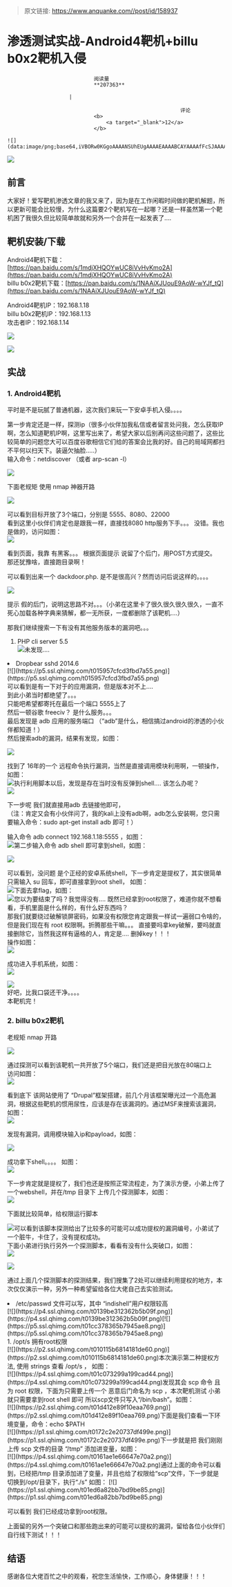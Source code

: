 > 原文链接: https://www.anquanke.com//post/id/158937 


# 渗透测试实战-Android4靶机+billu b0x2靶机入侵


                                阅读量   
                                **207363**
                            
                        |
                        
                                                            评论
                                <b>
                                    <a target="_blank">12</a>
                                </b>
                                                                                                                                    ![](data:image/png;base64,iVBORw0KGgoAAAANSUhEUgAAAAEAAAABCAYAAAAfFcSJAAAAAXNSR0IArs4c6QAAAARnQU1BAACxjwv8YQUAAAAJcEhZcwAADsQAAA7EAZUrDhsAAAANSURBVBhXYzh8+PB/AAffA0nNPuCLAAAAAElFTkSuQmCC)
                                                                                            



[![](https://p4.ssl.qhimg.com/t01e6dbad7275a7c51c.jpg)](https://p4.ssl.qhimg.com/t01e6dbad7275a7c51c.jpg)



## 前言

大家好！爱写靶机渗透文章的我又来了，因为是在工作闲暇时间做的靶机解题，所以更新可能会比较慢，为什么这篇要2个靶机写在一起哪？还是一样虽然第一个靶机困了我很久但比较简单故就和另外一个合并在一起发表了….



## 靶机安装/下载

Android4靶机下载：[https://pan.baidu.com/s/1mdjXHQOYwUC8iVvHvKmo2A](https://pan.baidu.com/s/1mdjXHQOYwUC8iVvHvKmo2A)<br>
billu b0x2靶机下载：[https://pan.baidu.com/s/1NAAiXJUouE9AoW-wYJf_tQ](https://pan.baidu.com/s/1NAAiXJUouE9AoW-wYJf_tQ)

Android4靶机IP：192.168.1.18<br>
billu b0x2靶机IP：192.168.1.13<br>
攻击者IP：192.168.1.14

[![](https://p0.ssl.qhimg.com/t013b29b3d1d031dee0.png)](https://p0.ssl.qhimg.com/t013b29b3d1d031dee0.png)

[![](https://p2.ssl.qhimg.com/t0126982fc13f696234.png)](https://p2.ssl.qhimg.com/t0126982fc13f696234.png)



## 实战

### <a class="reference-link" name="1.%20Android4%E9%9D%B6%E6%9C%BA"></a>1. Android4靶机

平时是不是玩腻了普通机器，这次我们来玩一下安卓手机入侵。。。。

第一步肯定还是一样，探测ip（很多小伙伴加我私信或者留言处问我，怎么获取IP啊，怎么知道靶机IP啊，这里写出来了，希望大家以后别再问这些问题了，这些比较简单的问题您大可以百度谷歌相信它们给的答案会比我的好。自己的局域网都扫不平何以扫天下。装逼欠抽脸…..）<br>
输入命令：netdiscover （或者 arp-scan -l）

[![](https://p3.ssl.qhimg.com/t01e185b93947eb57e2.png)](https://p3.ssl.qhimg.com/t01e185b93947eb57e2.png)

下面老规矩 使用 nmap 神器开路

[![](https://p4.ssl.qhimg.com/t01b2e7d0cece27d1cc.png)](https://p4.ssl.qhimg.com/t01b2e7d0cece27d1cc.png)

可以看到目标开放了3个端口，分别是 5555、8080、22000<br>
看到这里小伙伴们肯定也是跟我一样，直接找8080 http服务下手。。。 没错。我也是做的，访问如图：<br>[![](https://p5.ssl.qhimg.com/t01e145cd0ed4bb0eb2.png)](https://p5.ssl.qhimg.com/t01e145cd0ed4bb0eb2.png)

看到页面，我靠 有黑客。。。 根据页面提示 说留了个后门，用POST方式提交。<br>
那还犹豫啥，直接跑目录啊！

可以看到出来一个 dackdoor.php. 是不是很高兴？然而访问后说这样的。。。。

[![](https://p5.ssl.qhimg.com/t014adfc781461f23d7.png)](https://p5.ssl.qhimg.com/t014adfc781461f23d7.png)

提示 假的后门，说明这思路不对。。。（小弟在这里卡了很久很久很久很久，一直不死心加载各种字典来猜解，都一无所获，一度都删除了该靶机….）

那我们继续搜索一下有没有其他服务版本的漏洞吧。。。
1. PHP cli server 5.5<br>[![](https://p2.ssl.qhimg.com/t01746a8563ab0fbe30.png)](https://p2.ssl.qhimg.com/t01746a8563ab0fbe30.png)未发现….
<li>Dropbear sshd 2014.6<br>[![](https://p5.ssl.qhimg.com/t015957cfcd3fbd7a55.png)](https://p5.ssl.qhimg.com/t015957cfcd3fbd7a55.png)
</li>
可以看到是有一下对于的应用漏洞，但是版本对不上….<br>
到此小弟当时都绝望了。。。<br>
只能吧希望都寄托在最后一个端口 5555上了<br>
然后一顿谷歌 freeciv？ 是什么服务。。。<br>
最后发现是 adb 应用的服务端口 （“adb”是什么，相信搞过android的渗透的小伙伴都知道！）<br>
然后搜索adb的漏洞，结果有发现，如图：

[![](https://p5.ssl.qhimg.com/t01cb81ef0aea2d4a72.png)](https://p5.ssl.qhimg.com/t01cb81ef0aea2d4a72.png)

找到了 16年的一个 远程命令执行漏洞，当然是直接调用模块利用啊，一顿操作，如图：<br>[![](https://p1.ssl.qhimg.com/t011befe0fe18431c9e.png)](https://p1.ssl.qhimg.com/t011befe0fe18431c9e.png)执行利用脚本以后，发现是存在当时没有反弹到shell…. 该怎么办呢？<br>[![](https://p5.ssl.qhimg.com/t01165f02521a91e298.png)](https://p5.ssl.qhimg.com/t01165f02521a91e298.png)

下一步呢 我们就直接用adb 去链接他即可，<br>
（注：肯定又会有小伙伴问了，我的kali上没有adb啊，adb怎么安装啊，您只需要输入命令：sudo apt-get install adb 即可！）

输入命令 adb connect 192.168.1.18:5555 ，如图：<br>[![](https://p2.ssl.qhimg.com/t01d3dcd7f723e38058.png)](https://p2.ssl.qhimg.com/t01d3dcd7f723e38058.png)第二步输入命令 adb shell 即可拿到shell，如图：

[![](https://p4.ssl.qhimg.com/t0153f47fe5e4724294.png)](https://p4.ssl.qhimg.com/t0153f47fe5e4724294.png)

可以看到，没问题 是个正经的安卓系统shell，下一步肯定是提权了，其实很简单只需输入 su 回车，即可直接拿到root shell， 如图：<br>[![](https://p2.ssl.qhimg.com/t0131816f6263cbd0ed.png)](https://p2.ssl.qhimg.com/t0131816f6263cbd0ed.png)下面去拿flag，如图：<br>[![](https://p3.ssl.qhimg.com/t01a60124c537017699.png)](https://p3.ssl.qhimg.com/t01a60124c537017699.png)您以为要结束了吗？我觉得没有…. 既然已经拿到root权限了，难道你就不想看看，手机里面是什么样的，有什么好东西吗？<br>
那我们就要绕过破解锁屏密码，如果没有权限您肯定跟我一样试一遍弱口令啥的，但是我们现在有 root 权限啊。折腾那些干嘛。。。 直接要吗拿key破解，要吗就直接删除它，当然我这样有逼格的人，肯定是…. 删掉key！！！<br>
操作如图：<br>[![](https://p1.ssl.qhimg.com/t014e1aa19cec87de80.png)](https://p1.ssl.qhimg.com/t014e1aa19cec87de80.png)

成功进入手机系统，如图：<br>[![](https://p1.ssl.qhimg.com/t01c49b87d137c6addd.png)](https://p1.ssl.qhimg.com/t01c49b87d137c6addd.png)

[![](https://p0.ssl.qhimg.com/t017c2ebd2a7b574576.png)](https://p0.ssl.qhimg.com/t017c2ebd2a7b574576.png)<br>
好吧，比我口袋还干净。。。。<br>
本靶机完！

### 2. billu b0x2靶机

老规矩 nmap 开路

[![](https://p2.ssl.qhimg.com/t014fb83864bddbef16.png)](https://p2.ssl.qhimg.com/t014fb83864bddbef16.png)

通过探测可以看到该靶机一共开放了5个端口，我们还是把目光放在80端口上<br>
访问如图：<br>[![](https://p3.ssl.qhimg.com/t016b40f195a99ef429.png)](https://p3.ssl.qhimg.com/t016b40f195a99ef429.png)

看到底下 该网站使用了 “Drupal”框架搭建，前几个月该框架曝光过一个高危漏洞，根据这些靶机的惯用尿性，应该是存在该漏洞的。通过MSF来搜索该漏洞，如图：<br>[![](https://p1.ssl.qhimg.com/t01e96d56bcdf50482c.png)](https://p1.ssl.qhimg.com/t01e96d56bcdf50482c.png)

发现有漏洞，调用模块输入ip和payload，如图：

[![](https://p1.ssl.qhimg.com/t01a888b4c92abc9f38.png)](https://p1.ssl.qhimg.com/t01a888b4c92abc9f38.png)

成功拿下shell。。。。 如图：<br>[![](https://p5.ssl.qhimg.com/t01480a495a5d3438e9.png)](https://p5.ssl.qhimg.com/t01480a495a5d3438e9.png)

下一步肯定就是提权了，我们也还是按照正常流程走，为了演示方便，小弟上传了一个webshell，并在/tmp 目录下 上传几个探测脚本，如图：<br>[![](https://p5.ssl.qhimg.com/t013aa82de314898a9f.png)](https://p5.ssl.qhimg.com/t013aa82de314898a9f.png)

下面就比较简单，给权限运行脚本

[![](https://p2.ssl.qhimg.com/t01b9addbb5b5cd95df.png)](https://p2.ssl.qhimg.com/t01b9addbb5b5cd95df.png)可以看到该脚本探测给出了比较多的可能可以成功提权的漏洞编号，小弟试了一个脏牛，卡住了，没有提权成功。<br>
下面小弟进行执行另外一个探测脚本，看看有没有什么突破口，如图：<br>[![](https://p2.ssl.qhimg.com/t01a3f4987f7a437d36.png)](https://p2.ssl.qhimg.com/t01a3f4987f7a437d36.png)

[![](https://p3.ssl.qhimg.com/t01c29530eeccb33fba.png)](https://p3.ssl.qhimg.com/t01c29530eeccb33fba.png)

通过上面几个探测脚本的探测结果，我们搜集了2处可以继续利用提权的地方，本次仅仅演示一种，另外一种希望留给各位大佬自己去实验测试。
<li>/etc/passwd 文件可以写，其中 “indishell”用户权限较高<br>[![](https://p4.ssl.qhimg.com/t0139be312362b5b09f.png)](https://p4.ssl.qhimg.com/t0139be312362b5b09f.png)[![](https://p5.ssl.qhimg.com/t01cc378365b7945ae8.png)](https://p5.ssl.qhimg.com/t01cc378365b7945ae8.png)
</li>
1. /opt/s 拥有root权限<br>[![](https://p2.ssl.qhimg.com/t010115b6814181de60.png)](https://p2.ssl.qhimg.com/t010115b6814181de60.png)本次演示第二种提权方法, 使用 strings 查看 /opt/s ， 如图：<br>[![](https://p4.ssl.qhimg.com/t01c073299a199cad44.png)](https://p4.ssl.qhimg.com/t01c073299a199cad44.png)发现其会 scp 命令 且为 root 权限，下面为只需要上传一个 恶意后门命名为 scp ，本次靶机测试 小弟就只需要拿到root shell 即可 所以scp文件只写入“/bin/bash”。如图：<br>[![](https://p2.ssl.qhimg.com/t01d412e89f10eaa769.png)](https://p2.ssl.qhimg.com/t01d412e89f10eaa769.png)下面是我们查看一下环境变量，命令：echo $PATH<br>[![](https://p1.ssl.qhimg.com/t0172c2e20737df499e.png)](https://p1.ssl.qhimg.com/t0172c2e20737df499e.png)下一步就是把 我们刚刚上传 scp 文件的目录 “/tmp” 添加进变量，如图：<br>[![](https://p4.ssl.qhimg.com/t0161ae1e66647e70a2.png)](https://p4.ssl.qhimg.com/t0161ae1e66647e70a2.png)通过上面的命令可以看到，已经把/tmp 目录添加进了变量，并且也给了权限给“scp”文件，下一步就是 切换到/opt/目录下，执行“./s” 如图：
[![](https://p1.ssl.qhimg.com/t01ed6a82bb7bd9be85.png)](https://p1.ssl.qhimg.com/t01ed6a82bb7bd9be85.png)

可以看到 我们已经成功拿到root权限。

上面留的另外一个突破口和那些跑出来的可能可以提权的漏洞，留给各位小伙伴们自行线下测试！！！



## 结语

感谢各位大佬百忙之中的观看，祝您生活愉快，工作顺心，身体健康！！！
